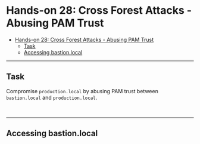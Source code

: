 # Hands-on 28: Cross Forest Attacks - Abusing PAM Trust

- [Hands-on 28: Cross Forest Attacks - Abusing PAM Trust](#hands-on-28-cross-forest-attacks---abusing-pam-trust)
  - [Task](#task)
  - [Accessing bastion.local](#accessing-bastionlocal)

---

## Task

Compromise `production.local` by abusing PAM trust between `bastion.local` and `production.local`.

<br/>

---

## Accessing bastion.local

